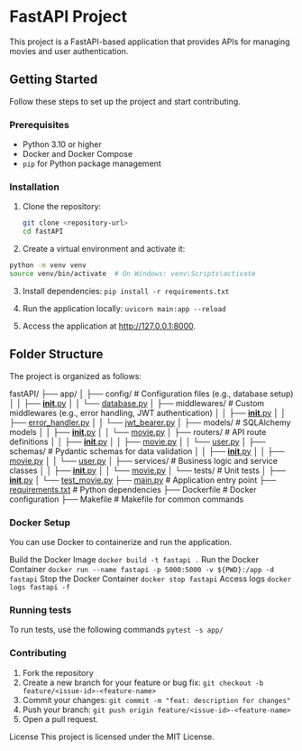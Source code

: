 # FastAPI Project

This project is a FastAPI-based application that provides APIs for managing movies and user authentication.

## Getting Started

Follow these steps to set up the project and start contributing.

### Prerequisites

- Python 3.10 or higher
- Docker and Docker Compose
- `pip` for Python package management

### Installation

1. Clone the repository:

   ```bash
   git clone <repository-url>
   cd fastAPI

   ```

2. Create a virtual environment and activate it:

```bash
python -m venv venv
source venv/bin/activate  # On Windows: venv\Scripts\activate
```

3. Install dependencies:
   `pip install -r requirements.txt`

4. Run the application locally:
   `uvicorn main:app --reload`

5. Access the application at http://127.0.0.1:8000.

## Folder Structure

The project is organized as follows:

fastAPI/
├── app/
│ ├── config/ # Configuration files (e.g., database setup)
│ │ ├── [**init**.py](http://_vscodecontentref_/1)
│ │ └── [database.py](http://_vscodecontentref_/2)
│ ├── middlewares/ # Custom middlewares (e.g., error handling, JWT authentication)
│ │ ├── [**init**.py](http://_vscodecontentref_/3)
│ │ ├── [error_handler.py](http://_vscodecontentref_/4)
│ │ └── [jwt_bearer.py](http://_vscodecontentref_/5)
│ ├── models/ # SQLAlchemy models
│ │ ├── [**init**.py](http://_vscodecontentref_/6)
│ │ └── [movie.py](http://_vscodecontentref_/7)
│ ├── routers/ # API route definitions
│ │ ├── [**init**.py](http://_vscodecontentref_/8)
│ │ ├── [movie.py](http://_vscodecontentref_/9)
│ │ └── [user.py](http://_vscodecontentref_/10)
│ ├── schemas/ # Pydantic schemas for data validation
│ │ ├── [**init**.py](http://_vscodecontentref_/11)
│ │ ├── [movie.py](http://_vscodecontentref_/12)
│ │ └── [user.py](http://_vscodecontentref_/13)
│ ├── services/ # Business logic and service classes
│ │ ├── [**init**.py](http://_vscodecontentref_/14)
│ │ └── [movie.py](http://_vscodecontentref_/15)
│ └── tests/ # Unit tests
│ ├── [**init**.py](http://_vscodecontentref_/16)
│ └── [test_movie.py](http://_vscodecontentref_/17)
├── [main.py](http://_vscodecontentref_/18) # Application entry point
├── [requirements.txt](http://_vscodecontentref_/19) # Python dependencies
├── Dockerfile # Docker configuration
├── Makefile # Makefile for common commands

### Docker Setup

You can use Docker to containerize and run the application.

Build the Docker Image
`docker build -t fastapi .`
Run the Docker Container
`docker run --name fastapi -p 5000:5000 -v ${PWD}:/app -d fastapi`
Stop the Docker Container
`docker stop fastapi`
Access logs
`docker logs fastapi -f`

### Running tests

To run tests, use the following commands
`pytest -s app/`

### Contributing

1. Fork the repository
2. Create a new branch for your feature or bug fix:
   `git checkout -b feature/<issue-id>-<feature-name>`
3. Commit your changes:
   `git commit -m "feat: description for changes"`
4. Push your branch:
   `git push origin feature/<issue-id>-<feature-name>`
5. Open a pull request.

License
This project is licensed under the MIT License.
